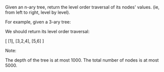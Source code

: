 Given an n-ary tree, return the level order traversal of its nodes' values. (ie, from left to right, level by level).

For example, given a 3-ary tree:

 



 

We should return its level order traversal:

[
     [1],
     [3,2,4],
     [5,6]
]
 

Note:

The depth of the tree is at most 1000.
The total number of nodes is at most 5000.
